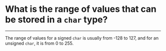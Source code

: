 # What is the range of values that can be stored in a `char` type?

---

The range of values for a signed `char` is usually from -128 to 127, and for an unsigned `char`, it is from 0 to 255.